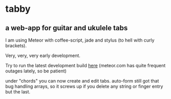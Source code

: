 # tabby
## a web-app for guitar and ukulele tabs

I am using Meteor with coffee-script, jade and stylus (to hell with curly brackets).

Very, very, very early development.

Try to run the latest development build [here](http://janmp-tabby.meteor.com) (meteor.com has quite frequent outages lately, so be patient)

under "chords" you can now create and edit tabs.
auto-form still got that bug handling arrays, so it screws up if you
delete any string or finger entry but the last.

